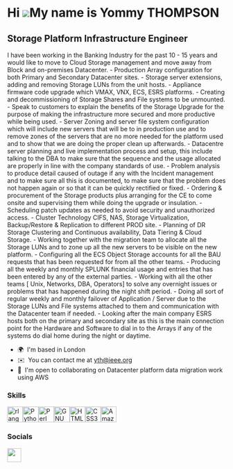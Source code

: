 Hi ![](https://user-images.githubusercontent.com/18350557/176309783-0785949b-9127-417c-8b55-ab5a4333674e.gif)My name is Yommy THOMPSON
======================================================================================================================================

Storage Platform Infrastructure Engineer
----------------------------------------

I have been working in the Banking Industry for the past 10 - 15 years and would like to move to Cloud Storage management and move away from Block and on-premises Datacenter. - Production Array configuration for both Primary and Secondary Datacenter sites. - Storage server extensions, adding and removing Storage LUNs from the unit hosts. - Appliance firmware code upgrade which VMAX, VNX, ECS, ESRS platforms. - Creating and decommissioning of Storage Shares and File systems to be unmounted. - Speak to customers to explain the benefits of the Storage Upgrade for the purpose of making the infrastructure more secured and more productive while being used. - Server Zoning and server file system configuration which will include new servers that will be to in production use and to remove zones of the servers that are no more needed for the platform used and to show that we are doing the proper clean up afterwards. - Datacentre server planning and live implementation process and setup, this include talking to the DBA to make sure that the sequence and the usage allocated are properly in line with the company standards of use. - Problem analysis to produce detail caused of outage if any with the Incident management and to make sure all this is documented, to make sure that the problem does not happen again or so that it can be quickly rectified or fixed. - Ordering & procurement of the Storage products plus arranging for the CE to come onsite and supervising them while doing the upgrade or insulation. - Scheduling patch updates as needed to avoid security and unauthorized access. - Cluster Technology CIFS, NAS, Storage Virtualization, Backup/Restore & Replication to different PROD site. - Planning of DR Storage Clustering and Continuous availability, Data Tiering & Cloud Storage. - Working together with the migration team to allocate all the Storage LUNs and to zone up all the new servers to be visible on the new platform. - Configuring all the ECS Object Storage accounts for all the BAU requests that has been requested for from all the other teams. - Producing all the weekly and monthly SPLUNK financial usage and entries that has been entered by any of the external parties. - Working with all the other teams \[ Unix, Networks, DBA, Operators\] to solve any overnight issues or problems that has happened during the night shift period. - Doing all sort of regular weekly and monthly failover of Application / Server due to the Storage LUNs and File systems attached to them and communication with the Datacenter team if needed. - Looking after the main company ESRS hosts both on the primary and secondary site as this is the main connection point for the Hardware and Software to dial in to the Arrays if any of the systems do dial home during the night or daytime.

* 🌍  I'm based in London
* ✉️  You can contact me at [yth@ieee.org](mailto:yth@ieee.org)
* 🤝  I'm open to collaborating on Datacenter platform data migration work using AWS

### Skills


<p align="left">
<a href="https://www.r-project.org/" target="_blank" rel="noreferrer"><img src="https://raw.githubusercontent.com/danielcranney/readme-generator/main/public/icons/skills/rlang-colored.svg" width="36" height="36" alt="rlang" /></a><a href="https://www.python.org/" target="_blank" rel="noreferrer"><img src="https://raw.githubusercontent.com/danielcranney/readme-generator/main/public/icons/skills/python-colored.svg" width="36" height="36" alt="Python" /></a><a href="https://www.perl.org/" target="_blank" rel="noreferrer"><img src="https://raw.githubusercontent.com/danielcranney/readme-generator/main/public/icons/skills/perl-colored.svg" width="36" height="36" alt="Perl" /></a><a href="https://www.gnu.org/software/bash/" target="_blank" rel="noreferrer"><img src="https://raw.githubusercontent.com/danielcranney/readme-generator/main/public/icons/skills/gnubash.svg" width="36" height="36" alt="GNU Bash" /></a><a href="https://developer.mozilla.org/en-US/docs/Glossary/HTML5" target="_blank" rel="noreferrer"><img src="https://raw.githubusercontent.com/danielcranney/readme-generator/main/public/icons/skills/html5-colored.svg" width="36" height="36" alt="HTML5" /></a><a href="https://www.w3.org/TR/CSS/#css" target="_blank" rel="noreferrer"><img src="https://raw.githubusercontent.com/danielcranney/readme-generator/main/public/icons/skills/css3-colored.svg" width="36" height="36" alt="CSS3" /></a><a href="https://aws.amazon.com" target="_blank" rel="noreferrer"><img src="https://raw.githubusercontent.com/danielcranney/readme-generator/main/public/icons/skills/aws-colored.svg" width="36" height="36" alt="Amazon Web Services" /></a>
</p>


### Socials

<p align="left"> <a href="https://www.github.com/YOMMYth" target="_blank" rel="noreferrer"> <picture> <source media="(prefers-color-scheme: dark)" srcset="https://raw.githubusercontent.com/danielcranney/readme-generator/main/public/icons/socials/github-dark.svg" /> <source media="(prefers-color-scheme: light)" srcset="https://raw.githubusercontent.com/danielcranney/readme-generator/main/public/icons/socials/github.svg" /> <img src="https://raw.githubusercontent.com/danielcranney/readme-generator/main/public/icons/socials/github.svg" width="32" height="32" /> </picture> </a></p>
